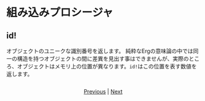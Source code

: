 # 組み込みプロシージャ

## id!

オブジェクトのユニークな識別番号を返します。
純粋なErgの意味論の中では同一の構造を持つオブジェクトの間に差異を見出す事はできませんが、実際のところ、オブジェクトはメモリ上の位置が異なります。`id!`はこの位置を表す数値を返します。

```erg
```

<p align='center'>
    <a href='./08_procedure.md'>Previous</a> | <a href='./10_array.md'>Next</a>
</p>
